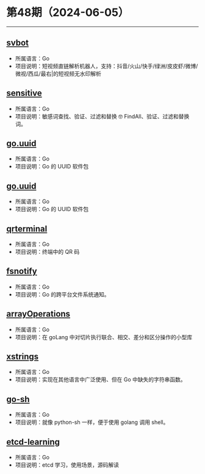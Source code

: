 # 第48期（2024-06-05）

---
## [svbot](https://github.com/assimon/svbot)
- 所属语言：Go
- 项目说明：短视频直链解析机器人，支持：抖音/火山/快手/绿洲/皮皮虾/微博/微视/西瓜/最右|的短视频无水印解析

## [sensitive](https://github.com/importcjj/sensitive)
- 所属语言：Go
- 项目说明：敏感词查找、验证、过滤和替换 🤓 FindAll、验证、过滤和替换词。

## [go.uuid](https://github.com/satori/go.uuid)
- 所属语言：Go
- 项目说明：Go 的 UUID 软件包

## [go.uuid](https://github.com/satori/go.uuid)
- 所属语言：Go
- 项目说明：Go 的 UUID 软件包

## [qrterminal](https://github.com/mdp/qrterminal)
- 所属语言：Go
- 项目说明：终端中的 QR 码

## [fsnotify](https://github.com/fsnotify/fsnotify)
- 所属语言：Go
- 项目说明：Go 的跨平台文件系统通知。

## [arrayOperations](https://github.com/adam-hanna/arrayOperations)
- 所属语言：Go
- 项目说明：在 goLang 中对切片执行联合、相交、差分和区分操作的小型库

## [xstrings](https://github.com/huandu/xstrings)
- 所属语言：Go
- 项目说明：实现在其他语言中广泛使用、但在 Go 中缺失的字符串函数。

## [go-sh](https://github.com/codeskyblue/go-sh)
- 所属语言：Go
- 项目说明：就像 python-sh 一样，便于使用 golang 调用 shell。

## [etcd-learning](https://github.com/boilingfrog/etcd-learning)
- 所属语言：Go
- 项目说明：etcd 学习，使用场景，源码解读
